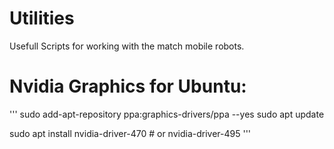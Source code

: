 # Utilities
Usefull Scripts for working with the match mobile robots.
# Nvidia Graphics for Ubuntu:

'''
sudo add-apt-repository ppa:graphics-drivers/ppa --yes
sudo apt update

sudo apt install nvidia-driver-470  # or nvidia-driver-495
'''
